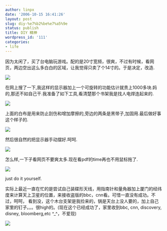 ```yaml
---
author: linpx
date: '2006-10-15 16:41:26'
layout: post
slug: diy-%e7%b2%be%e7%a5%9e
status: publish
title: DIY 精神
wordpress_id: '111'
categories:
- life
---
```


因为太闲了，买了台电脑玩游戏。配的是20寸宽频，很爽，不过有时候，看网页，两边空出这么多白白的区域，让我觉得只卖了个14寸的。于是决定，改造.

  

![](http://static.flickr.com/106/270261177_0589b43fe6.jpg?v=0)

  
在网上搜了一下,我这样的显示器加上一个可旋转的功能估计就贵上1000多块.妈的,那还不如自己干.我准备了如下工具,看清楚那个书架我是找人电焊连起来的.

  

![](http://static.flickr.com/99/270267560_34f5f1e984.jpg?v=0)

  
上面的白布是用来防止刮伤和增加摩擦的,旁边的两条是黑带子,加固用.最后做好事这个样子的.

![](http://static.flickr.com/107/270120875_47a8d70153.jpg?v=0)

  
然后很自然的把显示器手动摆好.呵呵.

  

![](http://static.flickr.com/96/270224359_b27536affc.jpg?v=0)

  
  
怎么样,一下子看网页不要爽太多.现在看pdf的time再也不用鼠标拖了.

  

![](http://static.flickr.com/117/270249155_f0a6f4c583.jpg?v=0)

  
just do it yourself.

  
实际上最近一直在忙的是尝试自己装碟形天线，用指南针和量角器加上厦门的经纬度来计算天上卫星的位置，来接收盗版的bbc，cnn看。可惜一直没有成功。不过，呵呵，
看到没，这个木台支架是我捡来的，锅是天台上没人要的，加上自己家里的钉子。。。很high的。(现在这个已经成功了，家里收到bbc, cnn,
discovery, disney, bloomberg,etc ^_^，不爱现)

  

![](http://static.flickr.com/107/270231208_53f1de06e7.jpg?v=0)

  
  
  

  

  
  

  
  
  

  
  
  

  
  
  

  

  

  

  

  

  

